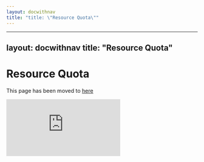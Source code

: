 ```yaml
---
layout: docwithnav
title: "title: \"Resource Quota\""
---
```

---
layout: docwithnav
title: "Resource Quota"
---
<!-- BEGIN MUNGE: UNVERSIONED_WARNING -->


<!-- END MUNGE: UNVERSIONED_WARNING -->

Resource Quota
========================================
This page has been moved to [here](../../admin/resourcequota/README.html)



<!-- BEGIN MUNGE: IS_VERSIONED -->
<!-- TAG IS_VERSIONED -->
<!-- END MUNGE: IS_VERSIONED -->


<!-- BEGIN MUNGE: GENERATED_ANALYTICS -->
[![Analytics](https://kubernetes-site.appspot.com/UA-36037335-10/GitHub/docs/user-guide/resourcequota/README.md?pixel)]()
<!-- END MUNGE: GENERATED_ANALYTICS -->


